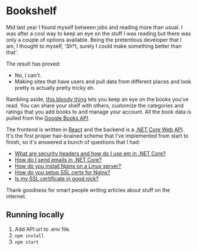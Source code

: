 # Bookshelf
Mid last year I found myself between jobs and reading more than usual. I was after a cool way to keep an eye on the stuff I was reading but there was only a couple of options available. Being the pretentious developer that I am, I thought to myself, 'Sh*t, surely I could make something better than that'.

The result has proved:
 * No, I can't.
 * Making sites that have users and pull data from different places and look pretty is actually pretty tricky eh.

Rambling aside, [this bloody thing](https://bookshelf.co.nz) lets you keep an eye on the books you've read. You can share your shelf with others, customize the categories and ratings that you add books to and manage your account. All the book data is pulled from the [Google Books API](https://developers.google.com/books).

The frontend is written in [React](https://reactjs.org/) and the backend is a [.NET Core Web API](https://docs.microsoft.com/en-us/aspnet/core/web-api/?view=aspnetcore-3.1). It's the first proper hair-brained scheme that I've implemented from start to finish, so it's answered a bunch of questions that I had:
 - [What are security headers and how do I use em in .NET Core?](https://www.hanselman.com/blog/EasilyAddingSecurityHeadersToYourASPNETCoreWebAppAndGettingAnAGrade.aspx)
 - [How do I send emails in .NET Core?](https://dotnetcoretutorials.com/2017/11/02/using-mailkit-send-receive-email-asp-net-core/)
 - [How do you install Nginx on a Linux server?](https://www.digitalocean.com/community/tutorials/how-to-install-nginx-on-ubuntu-18-04)
 - [How do you setup SSL certs for Nginx?](https://www.digitalocean.com/community/tutorials/how-to-secure-nginx-with-let-s-encrypt-on-ubuntu-18-04)
 - [Is my SSL certificate in good nick?](https://www.ssllabs.com/ssltest/)
 
Thank goodness for smart people writing articles about stuff on the internet.

## Running locally
1. Add API url to .env file.
2. `npm install`
3. `npm start`

